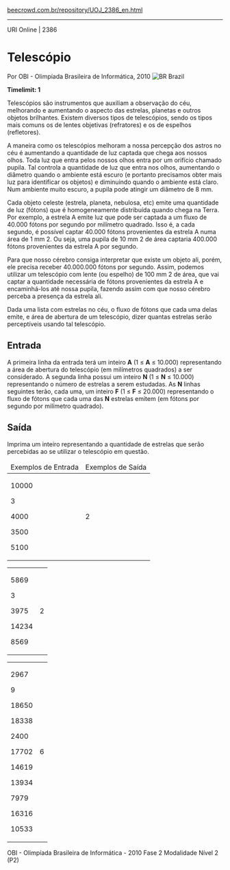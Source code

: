<p><a href="https://www.beecrowd.com.br/repository/UOJ_2386_en.html">beecrowd.com.br/repository/UOJ_2386_en.html</a></p><hr>
<div>
  <span>URI Online | 2386</span>
  <h1>Telescópio</h1>
  <div>
    <p>Por OBI - Olimpíada Brasileira de Informática, 2010 <img src="https://resources.beecrowd.com.br/gallery/images/flags/br.gif" alt="BR"> Brazil</p>
  </div>
  <strong>Timelimit: 1</strong>
</div>
<div>
<div>
  <p>Telescópios são instrumentos que auxiliam a observação do céu, melhorando e aumentando o aspecto das estrelas, planetas e outros objetos brilhantes. Existem diversos tipos de telescópios, sendo os tipos mais comuns os de lentes objetivas (refratores) e os de espelhos (refletores).</p>
  <p>A maneira como os telescópios melhoram a nossa percepção dos astros no céu é aumentando a quantidade de luz captada que chega aos nossos olhos. Toda luz que entra pelos nossos olhos entra por um orifício chamado pupila. Tal controla a quantidade de luz que entra nos olhos, aumentando o diâmetro quando o ambiente está escuro (e portanto precisamos obter mais luz para identificar os objetos) e diminuindo quando o ambiente está claro. Num ambiente muito escuro, a pupila pode atingir um diâmetro de 8 mm.</p>
  <p>Cada objeto celeste (estrela, planeta, nebulosa, etc) emite uma quantidade de luz (fótons) que é homogeneamente distribuída quando chega na Terra. Por exemplo, a estrela A emite luz que pode ser captada a um fluxo de 40.000 fótons por segundo por milímetro quadrado. Isso é, a cada segundo, é possível captar 40.000 fótons provenientes da estrela A numa área de 1 mm 2. Ou seja, uma pupila de 10 mm 2 de área captaria 400.000 fótons provenientes da estrela A por segundo.</p>
  <p>Para que nosso cérebro consiga interpretar que existe um objeto ali, porém, ele precisa receber 40.000.000 fótons por segundo. Assim, podemos utilizar um telescópio com lente (ou espelho) de 100 mm 2 de área, que vai captar a quantidade necessária de fótons provenientes da estrela A e encaminhá-los até nossa pupila, fazendo assim com que nosso cérebro perceba a presença da estrela ali.</p>
  <p>Dada uma lista com estrelas no céu, o fluxo de fótons que cada uma delas emite, e área de abertura de um telescópio, dizer quantas estrelas serão perceptíveis usando tal telescópio.</p>
</div>
<h2>Entrada</h2>
<div>
  <p>A primeira linha da entrada terá um inteiro <strong>A</strong> (1 ≤ <strong>A</strong> ≤ 10.000) representando a área de abertura do telescópio (em milímetros quadrados) a ser considerado. A segunda linha possui um inteiro <strong>N</strong> (1 ≤ <strong>N</strong> ≤ 10.000) representando o número de estrelas a serem estudadas. As <strong>N</strong> linhas seguintes terão, cada uma, um inteiro <strong>F</strong> (1 ≤ <strong>F</strong> ≤ 20.000) representando o fluxo de fótons que cada uma das <strong>N</strong> estrelas emitem (em fótons por segundo por milímetro quadrado).</p>
</div>
<h2>Saída</h2>
<div>
  <p>Imprima um inteiro representando a quantidade de estrelas que serão percebidas ao se utilizar o telescópio em questão.</p>
</div>
<div></div>
<table>
  <thead>
    <tr>
      <td>Exemplos de Entrada</td>
      <td>Exemplos de Saída</td>
    </tr>
  </thead>
  <tbody>
    <tr>
      <td>
        <p>10000</p>
        <p>3</p>
        <p>4000</p>
        <p>3500</p>
        <p>5100</p>
      </td>
      <td>
        <p>2</p>
      </td>
    </tr>
  </tbody>
</table>
<div></div>
<table>
  <thead>
  </thead>
  <tbody>
    <tr>
      <td>
        <p>5869</p>
        <p>3</p>
        <p>3975</p>
        <p>14234</p>
        <p>8569</p>
      </td>
      <td>
        <p>2</p>
      </td>
    </tr>
  </tbody>
</table>
<div></div>
  <table>
    <thead>
    </thead>
    <tbody>
      <tr>
        <td>
          <p>2967</p>
          <p>9</p>
          <p>18650</p>
          <p>18338</p>
          <p>2400</p>
          <p>17702</p>
          <p>14619</p>
          <p>13934</p>
          <p>7979</p>
          <p>16316</p>
          <p>10533</p>
        </td>
        <td>
          <p>6</p>
        </td>
      </tr>
    </tbody>
  </table>
  <p>
  OBI - Olimpíada Brasileira de Informática - 2010 Fase 2 Modalidade Nível 2 (P2)</p>
</div>